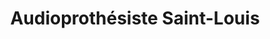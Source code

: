 ---
title: "Audioprothésiste Saint-Louis"
url: /longwy/audioprothesiste-saint-louis/
shop: les appareils auditifs
---